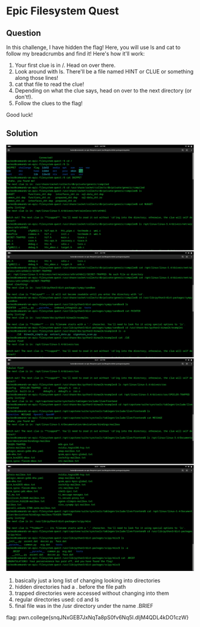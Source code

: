 # Epic Filesystem Quest
## Question
In this challenge, I have hidden the flag! Here, you will use ls and cat to follow my breadcrumbs and find it! Here's how it'll work:

   1. Your first clue is in /. Head on over there.
   2. Look around with ls. There'll be a file named HINT or CLUE or something along those lines!
   3. cat that file to read the clue!
   4. Depending on what the clue says, head on over to the next directory (or don't!).
   5. Follow the clues to the flag!

Good luck!


## Solution
![](./images/91.jpg)
![](./images/92.jpg)
![](./images/93.jpg)
![](./images/94.jpg)
1. basically just a long list of changing looking into directories
2. hidden directories had a . before the file path
3. trapped directories were accessed without changing into them
4. regular directories used: cd and ls
5. final file was in the /usr directory under the name .BRIEF

flag: pwn.college{snqJNxGEB7JxNqTa8pS0fv6Nq5I.dljM4QDL4kDO1czW}
